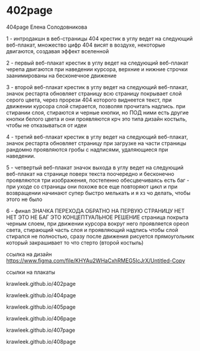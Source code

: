 # 402page

404page
Елена Солодовникова

1 - интродакшн в веб-страницы 404 крестик в углу ведет на следующий веб-плакат, множество цифр 404 висят в воздухе, некоторые двигаются, создавая эффект вселенной

2 - первый веб-плакат крестик в углу ведет на следующий веб-плакат черепа двигаются при наведении курсора, верхние и нижние строчки заанимированы на бесконечное движение

3 - второй веб-плакат крестик в углу ведет на следующий веб-плакат, значок рестарта обновляет страницу всю страницу покрывает слой серого цвета, через прорези 404 которого виднеется текст, при движении курсора слой стирается, позволяя прочитать надпись. при стирании слоя, стираются и черные кнопки, но ПОД ними есть другие кнопки белого цвета и они проявляются крч это типа дизайн костыль, чтобы не отказываться от идеи

4 - третий веб-плакат крестик в углу ведет на следующий веб-плакат, значок рестарта обновляет страницу при загрузке на части страницы рандомно проявляются гробы с надписями, удаляющиеся при наведении.

5 - четвертый веб-плакат значок выхода в углу ведет на следующий веб-плакат на странице поверх текста поочередно и бесконечно проявляются три изображения, постепенно обесцвечиваясь есть баг - при уходе со страницы они похоже все еще повторяют цикл и при возвращении начинают супер быстро мелькать и я хз чо делать, чтобы этого не было

6 - финал ЗНАЧКА ПЕРЕХОДА ОБРАТНО НА ПЕРВУЮ СТРАНИЦУ НЕТ НЕТ ЭТО НЕ БАГ ЭТО КОНЦЕПТУАЛЬНОЕ РЕШЕНИЕ страница покрыта черным слоем, при движении курсора вокруг него проявляется ореол света, стирающий часть слоя и проявляющий надпись чтобы слой стирался не полностью, сразу после движения рисуется прямоугольник который закрашивает то что стерто (второй костыль)

ссылка на дизайн https://www.figma.com/file/KHYAu2WHaCxhRMEG5IcJrX/Untitled-Copy

ссылки на плакаты 

krawleek.github.io/402page 

krawleek.github.io/404page 

krawleek.github.io/405page 

krawleek.github.io/406page 

krawleek.github.io/407page 

krawleek.github.io/408page
